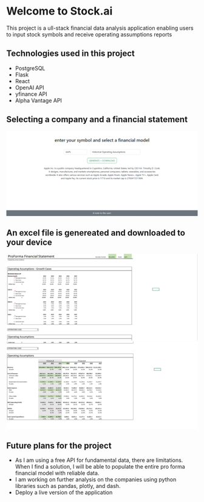 # Welcome to Stock.ai
This project is a ull-stack financial data analysis application enabling users to input stock symbols and receive operating
assumptions reports

## Technologies used in this project
* PostgreSQL
* Flask
* React
* OpenAI API
* yfinance API
* Alpha Vantage API

## Selecting a company and a financial statement
![Main Page Picture](media/stockai-input.png)

## An excel file is genereated and downloaded to your device
![Model Picture 1](media/model-1.png)
![Model Picture 2](media/model-2.png)

## Future plans for the project
* As I am using a free API for fundamental data, there are limitations. When I find a solution, I will be able to populate the entire pro
forma financial model with reliable data. 
* I am working on further analysis on the companies using python libraries such as pandas, plotly, and dash.
* Deploy a live version of the application
